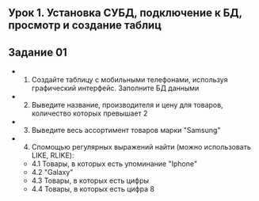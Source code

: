 ## Урок 1. Установка СУБД, подключение к БД, просмотр и создание таблиц
## Задание 01
* 1. Создайте таблицу с мобильными телефонами, используя графический интерфейс. Заполните БД данными
* 2. Выведите название, производителя и цену для товаров, количество которых превышает 2
* 3. Выведите весь ассортимент товаров марки "Samsung"
* 4. Спомощью регулярных выражений найти (можно использовать LIKE, RLIKE):
    * 4.1 Товары, в которых есть упоминание "Iphone"
    * 4.2 "Galaxy"
    * 4.3 Товары, в которых есть цифры 
    * 4.4 Товары, в которых есть цифра 8


